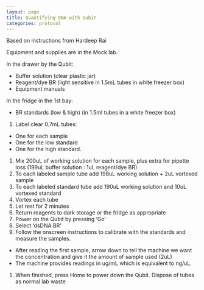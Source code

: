 ```yaml
---
layout: page
title: Quantifying DNA with Qubit
categories: protocol
---
```


Based on instructions from Hardeep Rai

Equipment and supplies are in the Mock lab.

In the drawer by the Qubit:
  * Buffer solution (clear plastic jar)
  * Reagent/dye BR (light sensitive in 1.5mL tubes  in white freezer box)
  * Equipment manuals

In the fridge in the 1st bay:
  * BR standards (low & high) (in 1.5ml tubes in a white freezer box)

1. Label clear 0.7mL tubes:
  * One for each sample
  * One for the low standard
  * One for the high standard.
1. Mix 200uL of working solution for each sample, plus extra for pipette loss (199uL buffer solution : 1uL reagent/dye BR)
1. To each labeled sample tube add 198uL working solution + 2uL vortexed sample
1. To each labeled standard tube add 190uL working solution and 10uL vortexed standard
1. Vortex each tube
1. Let rest for 2 minutes
1. Return reagents to dark storage or the fridge as appropriate
1. Power on the Qubit by pressing ‘Go’
1. Select ‘dsDNA BR’
1. Follow the onscreen instructions to calibrate with the standards and measure the samples.
  * After reading the first sample, arrow down to tell the machine we want the concentration and give it the amount of sample used (2uL)
  * The machine provides readings in ug/mL which is equivalent to ng/uL.
1. When finished, press Home to power down the Qubit. Dispose of tubes as normal lab waste
